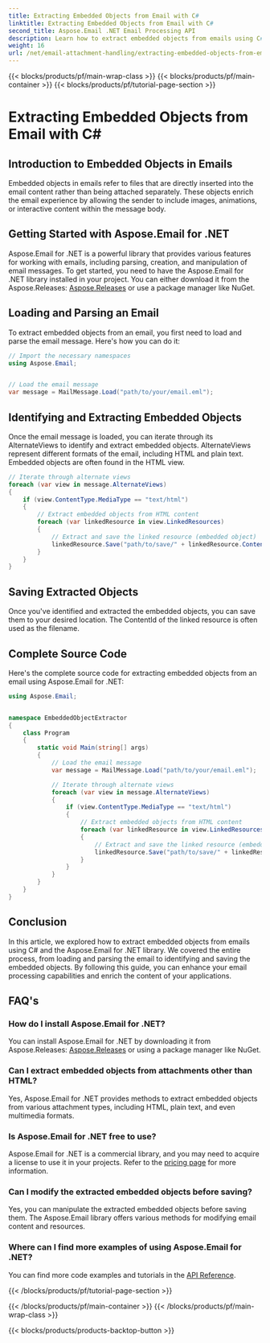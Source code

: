 ```yaml
---
title: Extracting Embedded Objects from Email with C#
linktitle: Extracting Embedded Objects from Email with C#
second_title: Aspose.Email .NET Email Processing API
description: Learn how to extract embedded objects from emails using C# and Aspose.Email for .NET. Step-by-step guide with code examples.
weight: 16
url: /net/email-attachment-handling/extracting-embedded-objects-from-email-with-csharp/
---
```


{{< blocks/products/pf/main-wrap-class >}}
{{< blocks/products/pf/main-container >}}
{{< blocks/products/pf/tutorial-page-section >}}

# Extracting Embedded Objects from Email with C#


## Introduction to Embedded Objects in Emails

Embedded objects in emails refer to files that are directly inserted into the email content rather than being attached separately. These objects enrich the email experience by allowing the sender to include images, animations, or interactive content within the message body.

## Getting Started with Aspose.Email for .NET

Aspose.Email for .NET is a powerful library that provides various features for working with emails, including parsing, creation, and manipulation of email messages. To get started, you need to have the Aspose.Email for .NET library installed in your project. You can either download it from the Aspose.Releases: [Aspose.Releases](https://releases.aspose.com/email/net/) or use a package manager like NuGet.

## Loading and Parsing an Email

To extract embedded objects from an email, you first need to load and parse the email message. Here's how you can do it:

```csharp
// Import the necessary namespaces
using Aspose.Email;


// Load the email message
var message = MailMessage.Load("path/to/your/email.eml");
```

## Identifying and Extracting Embedded Objects

Once the email message is loaded, you can iterate through its AlternateViews to identify and extract embedded objects. AlternateViews represent different formats of the email, including HTML and plain text. Embedded objects are often found in the HTML view.

```csharp
// Iterate through alternate views
foreach (var view in message.AlternateViews)
{
    if (view.ContentType.MediaType == "text/html")
    {
        // Extract embedded objects from HTML content
        foreach (var linkedResource in view.LinkedResources)
        {
            // Extract and save the linked resource (embedded object)
            linkedResource.Save("path/to/save/" + linkedResource.ContentId);
        }
    }
}
```

## Saving Extracted Objects

Once you've identified and extracted the embedded objects, you can save them to your desired location. The ContentId of the linked resource is often used as the filename.

## Complete Source Code

Here's the complete source code for extracting embedded objects from an email using Aspose.Email for .NET:

```csharp
using Aspose.Email;


namespace EmbeddedObjectExtractor
{
    class Program
    {
        static void Main(string[] args)
        {
            // Load the email message
            var message = MailMessage.Load("path/to/your/email.eml");

            // Iterate through alternate views
            foreach (var view in message.AlternateViews)
            {
                if (view.ContentType.MediaType == "text/html")
                {
                    // Extract embedded objects from HTML content
                    foreach (var linkedResource in view.LinkedResources)
                    {
                        // Extract and save the linked resource (embedded object)
                        linkedResource.Save("path/to/save/" + linkedResource.ContentId);
                    }
                }
            }
        }
    }
}
```

## Conclusion

In this article, we explored how to extract embedded objects from emails using C# and the Aspose.Email for .NET library. We covered the entire process, from loading and parsing the email to identifying and saving the embedded objects. By following this guide, you can enhance your email processing capabilities and enrich the content of your applications.

## FAQ's

### How do I install Aspose.Email for .NET?

You can install Aspose.Email for .NET by downloading it from Aspose.Releases: [Aspose.Releases](https://releases.aspose.com/email/net/) or using a package manager like NuGet. 

### Can I extract embedded objects from attachments other than HTML?

Yes, Aspose.Email for .NET provides methods to extract embedded objects from various attachment types, including HTML, plain text, and even multimedia formats.

### Is Aspose.Email for .NET free to use?

Aspose.Email for .NET is a commercial library, and you may need to acquire a license to use it in your projects. Refer to the [pricing page](https://purchase.aspose.com/pricing/email/net) for more information.

### Can I modify the extracted embedded objects before saving?

Yes, you can manipulate the extracted embedded objects before saving them. The Aspose.Email library offers various methods for modifying email content and resources.

### Where can I find more examples of using Aspose.Email for .NET?

You can find more code examples and tutorials in the [API Reference](https://reference.aspose.com/email/net/). 

{{< /blocks/products/pf/tutorial-page-section >}}

{{< /blocks/products/pf/main-container >}}
{{< /blocks/products/pf/main-wrap-class >}}

{{< blocks/products/products-backtop-button >}}
